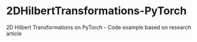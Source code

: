 # 2DHilbertTransformations-PyTorch
2D Hilbert Transformations on PyTorch - Code example based on research article
